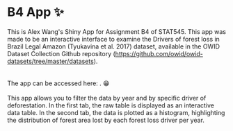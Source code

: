 # B4 App :sparkles:
This is Alex Wang's Shiny App for Assignment B4 of STAT545. This app was made to be an interactive interface to examine the Drivers of forest loss in Brazil Legal Amazon (Tyukavina et al. 2017) dataset, available in the OWID Dataset Collection Github repository (https://github.com/owid/owid-datasets/tree/master/datasets).  
\
\
The app can be accessed here: . :grin:
\
\
This app allows you to filter the data by year and by specific driver of deforestation. In the first tab, the raw table is displayed as an interactive data table. In the second tab, the data is plotted as a histogram, highlighting the distribution of forest area lost by each forest loss driver per year. 